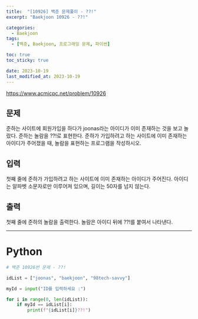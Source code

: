 ```yaml
---
title:  "[10926] 백준 문제풀이 - ??!"
excerpt: "Baekjoon 10926 - ??!"

categories:
  - Baekjoon
tags:
  - [백준, Baekjoon, 프로그래밍 문제, 파이썬]

toc: true
toc_sticky: true

date: 2023-10-19
last_modified_at: 2023-10-19
---
```


https://www.acmicpc.net/problem/10926

## 문제 
준하는 사이트에 회원가입을 하다가 joonas라는 아이디가 이미 존재하는 것을 보고 놀랐다. 준하는 놀람을 ??!로 표현한다. 준하가 가입하려고 하는 사이트에 이미 존재하는 아이디가 주어졌을 때, 놀람을 표현하는 프로그램을 작성하시오.

## 입력
첫째 줄에 준하가 가입하려고 하는 사이트에 이미 존재하는 아이디가 주어진다. 아이디는 알파벳 소문자로만 이루어져 있으며, 길이는 50자를 넘지 않는다.

## 출력
첫째 줄에 준하의 놀람을 출력한다. 놀람은 아이디 뒤에 ??!를 붙여서 나타낸다.

------------------------

# Python

```py
# 백준 10926번 문제 - ??!

idList = ["joonas", "baekjoon", "98tech-savvy"]

myId = input("ID를 입력하세요 :")

for i in range(0, len(idList)):
    if myId == idList[i]:
        print(f"{idList[i]}??!")
```